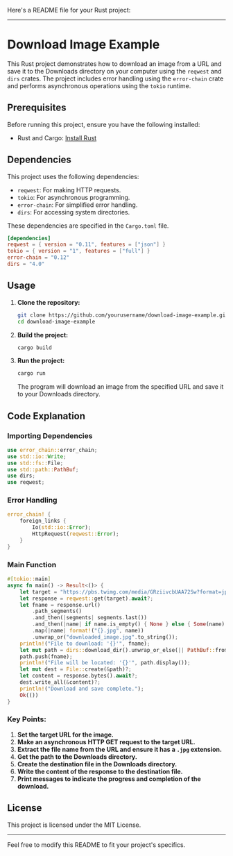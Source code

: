 Here's a README file for your Rust project:

---

# Download Image Example

This Rust project demonstrates how to download an image from a URL and save it to the Downloads directory on your computer using the `reqwest` and `dirs` crates. The project includes error handling using the `error-chain` crate and performs asynchronous operations using the `tokio` runtime.

## Prerequisites

Before running this project, ensure you have the following installed:

- Rust and Cargo: [Install Rust](https://www.rust-lang.org/tools/install)

## Dependencies

This project uses the following dependencies:

- `reqwest`: For making HTTP requests.
- `tokio`: For asynchronous programming.
- `error-chain`: For simplified error handling.
- `dirs`: For accessing system directories.

These dependencies are specified in the `Cargo.toml` file.

```toml
[dependencies]
reqwest = { version = "0.11", features = ["json"] }
tokio = { version = "1", features = ["full"] }
error-chain = "0.12"
dirs = "4.0"
```

## Usage

1. **Clone the repository:**

   ```sh
   git clone https://github.com/yourusername/download-image-example.git
   cd download-image-example
   ```

2. **Build the project:**

   ```sh
   cargo build
   ```

3. **Run the project:**

   ```sh
   cargo run
   ```

   The program will download an image from the specified URL and save it to your Downloads directory.

## Code Explanation

### Importing Dependencies

```rust
use error_chain::error_chain;
use std::io::Write;
use std::fs::File;
use std::path::PathBuf;
use dirs;
use reqwest;
```

### Error Handling

```rust
error_chain! {
    foreign_links {
        Io(std::io::Error);
        HttpRequest(reqwest::Error);
    }
}
```

### Main Function

```rust
#[tokio::main]
async fn main() -> Result<()> {
    let target = "https://pbs.twimg.com/media/GRziivcbUAA72Sw?format=jpg&name=small";
    let response = reqwest::get(target).await?;
    let fname = response.url()
        .path_segments()
        .and_then(|segments| segments.last())
        .and_then(|name| if name.is_empty() { None } else { Some(name) })
        .map(|name| format!("{}.jpg", name))
        .unwrap_or("downloaded_image.jpg".to_string());
    println!("File to download: '{}'", fname);
    let mut path = dirs::download_dir().unwrap_or_else(|| PathBuf::from("."));
    path.push(fname);
    println!("File will be located: '{}'", path.display());
    let mut dest = File::create(&path)?;
    let content = response.bytes().await?;
    dest.write_all(&content)?;
    println!("Download and save complete.");
    Ok(())
}
```

### Key Points:

1. **Set the target URL for the image.**
2. **Make an asynchronous HTTP GET request to the target URL.**
3. **Extract the file name from the URL and ensure it has a `.jpg` extension.**
4. **Get the path to the Downloads directory.**
5. **Create the destination file in the Downloads directory.**
6. **Write the content of the response to the destination file.**
7. **Print messages to indicate the progress and completion of the download.**

## License

This project is licensed under the MIT License.

---

Feel free to modify this README to fit your project's specifics.